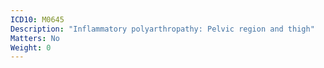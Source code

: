 ```yaml
---
ICD10: M0645
Description: "Inflammatory polyarthropathy: Pelvic region and thigh"
Matters: No
Weight: 0
---
```

